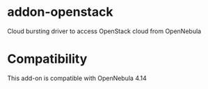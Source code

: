 # addon-openstack
Cloud bursting driver to access OpenStack cloud from OpenNebula

# Compatibility
This add-on is compatible with OpenNebula 4.14
